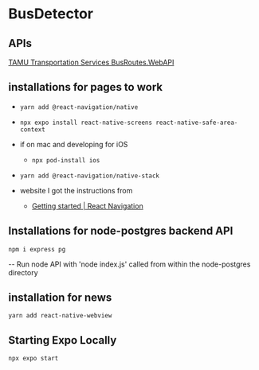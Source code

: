 # BusDetector

## APIs

[TAMU Transportation Services BusRoutes.WebAPI](https://transport.tamu.edu/BusRoutesFeed/swagger/ui/index#!/Buses/Buses_GetBusesOnRoute_Mentor)

## installations for pages to work

- `yarn add @react-navigation/native`
- `npx expo install react-native-screens react-native-safe-area-context`
- if on mac and developing for iOS

  - `npx pod-install ios`
- `yarn add @react-navigation/native-stack`
- website I got the instructions from

  - [Getting started | React Navigation](https://reactnavigation.org/docs/getting-started/)

## Installations for node-postgres backend API

`npm i express pg`

-- Run node API with 'node index.js' called from within the node-postgres directory

## installation for news

`yarn add react-native-webview`

## Starting Expo Locally

`npx expo start`
